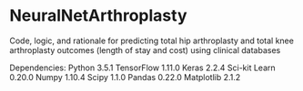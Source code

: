 # NeuralNetArthroplasty
Code, logic, and rationale for predicting total hip arthroplasty and total knee arthroplasty outcomes (length of stay and cost) using clinical databases

Dependencies:
Python 3.5.1
TensorFlow 1.11.0
Keras 2.2.4
Sci-kit Learn 0.20.0
Numpy 1.10.4
Scipy 1.1.0
Pandas 0.22.0
Matplotlib 2.1.2
